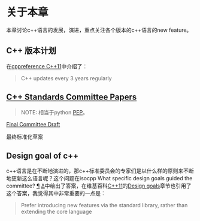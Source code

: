 # 关于本章

本章讨论c++语言的发展，演进，重点关注各个版本的c++语言的new feature。

## C++ 版本计划

在[cppreference C++11](https://en.cppreference.com/w/cpp/11)中介绍了：

> C++ updates every 3 years regularly

## [C++ Standards Committee Papers](http://www.open-std.org/jtc1/sc22/wg21/docs/papers/)

> NOTE: 相当于python [PEP](https://www.python.org/dev/peps/)。



[Final Committee Draft](http://www.open-std.org/JTC1/SC22/WG21/docs/papers/2011/n3249.html)

最终标准化草案

## Design goal of c++

c++语言是在不断地演进的，那c++标准委员会的专家们是以什么样的原则来不断地更新这么语言呢？这个问题在isocpp What specific design goals guided the committee? [¶](https://isocpp.org/wiki/faq/cpp11#cpp11-specific-goals) [Δ](https://isocpp.org/wiki/faq/cpp11#)中给出了答案，在维基百科[C++11](https://en.wikipedia.org/wiki/C%2B%2B11)的[Design goals](https://en.wikipedia.org/wiki/C%2B%2B11#Design_goals)章节也引用了这个答案，我觉得其中非常重要的一点是：

> Prefer introducing new features via the standard library, rather than extending the core language



